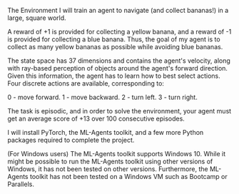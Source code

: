 The Environment
I will train an agent to navigate (and collect bananas!) in a large, square world.


A reward of +1 is provided for collecting a yellow banana, and a reward of -1 is provided for collecting a blue banana. 
Thus, the goal of my agent is to collect as many yellow bananas as possible while avoiding blue bananas.

The state space has 37 dimensions and contains the agent's velocity, along with ray-based perception of objects around 
the agent's forward direction. Given this information, the agent has to learn how to best select actions. 
Four discrete actions are available, corresponding to:

0 - move forward.
1 - move backward.
2 - turn left.
3 - turn right.

The task is episodic, and in order to solve the environment, your agent must get an average score of +13 over 100 consecutive episodes.

I will install PyTorch, the ML-Agents toolkit, and a few more Python packages required to complete the project.

(For Windows users) The ML-Agents toolkit supports Windows 10. While it might be possible to run the ML-Agents toolkit using other versions of Windows, it has not been tested on other versions. Furthermore, the ML-Agents toolkit has not been tested on a Windows VM such as Bootcamp or Parallels.


